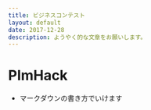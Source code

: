 ```yaml
---
title: ビジネスコンテスト
layout: default
date: 2017-12-28
description: ようやく的な文章をお願いします。
---
```

# PImHack
- マークダウンの書き方でいけます
